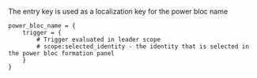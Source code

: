 ﻿The entry key is used as a localization key for the power bloc name

	power_bloc_name = {
		trigger = {	
			# Trigger evaluated in leader scope
			# scope:selected_identity - the identity that is selected in the power bloc formation panel
		}
	}
